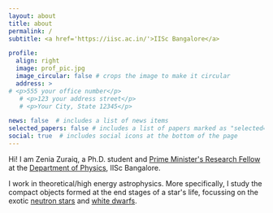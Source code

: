 ```yaml
---
layout: about
title: about
permalink: /
subtitle: <a href='https://iisc.ac.in/'>IISc Bangalore</a>

profile:
  align: right 
  image: prof_pic.jpg
  image_circular: false # crops the image to make it circular
  address: >
# <p>555 your office number</p>
   # <p>123 your address street</p>
   # <p>Your City, State 12345</p>

news: false  # includes a list of news items
selected_papers: false # includes a list of papers marked as "selected={true}"
social: true  # includes social icons at the bottom of the page
---
```


Hi! I am Zenia Zuraiq, a Ph.D. student and [Prime Minister's Research Fellow](https://www.pmrf.in/) at the [Department of Physics](http://www.physics.iisc.ernet.in/), IISc Bangalore. 

I work in theoretical/high energy astrophysics. More specifically, I study the compact objects formed at the end stages of a star's life, focussing on the exotic [neutron stars](https://www.wikiwand.com/en/Neutron_star) and [white dwarfs](https://www.wikiwand.com/en/White_dwarf).

